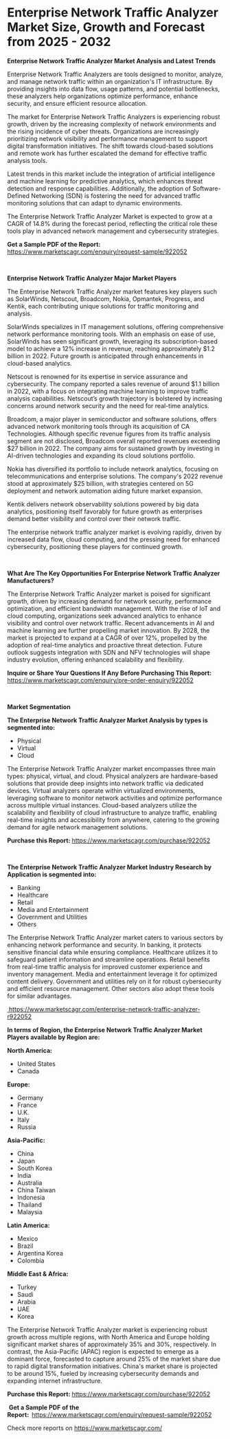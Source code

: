 <p><h1>Enterprise Network Traffic Analyzer Market Size, Growth and Forecast from 2025 - 2032</h1></p><p><strong>Enterprise Network Traffic Analyzer Market Analysis and Latest Trends</strong></p>
<p><p>Enterprise Network Traffic Analyzers are tools designed to monitor, analyze, and manage network traffic within an organization's IT infrastructure. By providing insights into data flow, usage patterns, and potential bottlenecks, these analyzers help organizations optimize performance, enhance security, and ensure efficient resource allocation.</p><p>The market for Enterprise Network Traffic Analyzers is experiencing robust growth, driven by the increasing complexity of network environments and the rising incidence of cyber threats. Organizations are increasingly prioritizing network visibility and performance management to support digital transformation initiatives. The shift towards cloud-based solutions and remote work has further escalated the demand for effective traffic analysis tools.</p><p>Latest trends in this market include the integration of artificial intelligence and machine learning for predictive analytics, which enhances threat detection and response capabilities. Additionally, the adoption of Software-Defined Networking (SDN) is fostering the need for advanced traffic monitoring solutions that can adapt to dynamic environments. </p><p>The Enterprise Network Traffic Analyzer Market is expected to grow at a CAGR of 14.8% during the forecast period, reflecting the critical role these tools play in advanced network management and cybersecurity strategies.</p></p>
<p><strong>Get a Sample PDF of the Report:&nbsp;</strong> <a href="https://www.marketscagr.com/enquiry/request-sample/922052?utm_campaign=2471&utm_medium=2&utm_source=Github&utm_content=ia&utm_term=07032025&utm_id=enterprise-network-traffic-analyzer">https://www.marketscagr.com/enquiry/request-sample/922052</a></p>
<p>&nbsp;</p>
<p><strong>Enterprise Network Traffic Analyzer Major Market Players</strong></p>
<p><p>The Enterprise Network Traffic Analyzer market features key players such as SolarWinds, Netscout, Broadcom, Nokia, Opmantek, Progress, and Kentik, each contributing unique solutions for traffic monitoring and analysis. </p><p>SolarWinds specializes in IT management solutions, offering comprehensive network performance monitoring tools. With an emphasis on ease of use, SolarWinds has seen significant growth, leveraging its subscription-based model to achieve a 12% increase in revenue, reaching approximately $1.2 billion in 2022. Future growth is anticipated through enhancements in cloud-based analytics.</p><p>Netscout is renowned for its expertise in service assurance and cybersecurity. The company reported a sales revenue of around $1.1 billion in 2022, with a focus on integrating machine learning to improve traffic analysis capabilities. Netscout’s growth trajectory is bolstered by increasing concerns around network security and the need for real-time analytics.</p><p>Broadcom, a major player in semiconductor and software solutions, offers advanced network monitoring tools through its acquisition of CA Technologies. Although specific revenue figures from its traffic analysis segment are not disclosed, Broadcom overall reported revenues exceeding $27 billion in 2022. The company aims for sustained growth by investing in AI-driven technologies and expanding its cloud solutions portfolio.</p><p>Nokia has diversified its portfolio to include network analytics, focusing on telecommunications and enterprise solutions. The company's 2022 revenue stood at approximately $25 billion, with strategies centered on 5G deployment and network automation aiding future market expansion.</p><p>Kentik delivers network observability solutions powered by big data analytics, positioning itself favorably for future growth as enterprises demand better visibility and control over their network traffic. </p><p>The enterprise network traffic analyzer market is evolving rapidly, driven by increased data flow, cloud computing, and the pressing need for enhanced cybersecurity, positioning these players for continued growth.</p></p>
<p>&nbsp;</p>
<p><strong>What Are The Key Opportunities For Enterprise Network Traffic Analyzer Manufacturers?</strong></p>
<p><p>The Enterprise Network Traffic Analyzer market is poised for significant growth, driven by increasing demand for network security, performance optimization, and efficient bandwidth management. With the rise of IoT and cloud computing, organizations seek advanced analytics to enhance visibility and control over network traffic. Recent advancements in AI and machine learning are further propelling market innovation. By 2028, the market is projected to expand at a CAGR of over 12%, propelled by the adoption of real-time analytics and proactive threat detection. Future outlook suggests integration with SDN and NFV technologies will shape industry evolution, offering enhanced scalability and flexibility.</p></p>
<p><strong>Inquire or Share Your Questions If Any Before Purchasing This Report:</strong> <a href="https://www.marketscagr.com/enquiry/pre-order-enquiry/922052?utm_campaign=2471&utm_medium=2&utm_source=Github&utm_content=ia&utm_term=07032025&utm_id=enterprise-network-traffic-analyzer">https://www.marketscagr.com/enquiry/pre-order-enquiry/922052</a></p>
<p>&nbsp;</p>
<p><strong>Market Segmentation</strong></p>
<p><strong>The Enterprise Network Traffic Analyzer Market Analysis by types is segmented into:</strong></p>
<p><ul><li>Physical</li><li>Virtual</li><li>Cloud</li></ul></p>
<p><p>The Enterprise Network Traffic Analyzer market encompasses three main types: physical, virtual, and cloud. Physical analyzers are hardware-based solutions that provide deep insights into network traffic via dedicated devices. Virtual analyzers operate within virtualized environments, leveraging software to monitor network activities and optimize performance across multiple virtual instances. Cloud-based analyzers utilize the scalability and flexibility of cloud infrastructure to analyze traffic, enabling real-time insights and accessibility from anywhere, catering to the growing demand for agile network management solutions.</p></p>
<p><strong>Purchase this Report:&nbsp;</strong><a href="https://www.marketscagr.com/purchase/922052?utm_campaign=2471&utm_medium=2&utm_source=Github&utm_content=ia&utm_term=07032025&utm_id=enterprise-network-traffic-analyzer">https://www.marketscagr.com/purchase/922052</a></p>
<p>&nbsp;</p>
<p><strong>The Enterprise Network Traffic Analyzer Market Industry Research by Application is segmented into:</strong></p>
<p><ul><li>Banking</li><li>Healthcare</li><li>Retail</li><li>Media and Entertainment</li><li>Government and Utilities</li><li>Others</li></ul></p>
<p><p>The Enterprise Network Traffic Analyzer market caters to various sectors by enhancing network performance and security. In banking, it protects sensitive financial data while ensuring compliance. Healthcare utilizes it to safeguard patient information and streamline operations. Retail benefits from real-time traffic analysis for improved customer experience and inventory management. Media and entertainment leverage it for optimized content delivery. Government and utilities rely on it for robust cybersecurity and efficient resource management. Other sectors also adopt these tools for similar advantages.</p></p>
<p><a href="https://www.marketscagr.com/enterprise-network-traffic-analyzer-r922052?utm_campaign=2471&utm_medium=2&utm_source=Github&utm_content=ia&utm_term=07032025&utm_id=enterprise-network-traffic-analyzer">&nbsp;https://www.marketscagr.com/enterprise-network-traffic-analyzer-r922052</a></p>
<p><strong>In terms of Region, the Enterprise Network Traffic Analyzer Market Players available by Region are:</strong></p>
<p>
    <p> <strong> North America: </strong>
        <ul>
            <li>United States</li>
            <li>Canada</li>
        </ul>
        </p> 
    <p> <strong> Europe: </strong>
        <ul>
            <li>Germany</li>
            <li>France</li>
            <li>U.K.</li>
            <li>Italy</li>
            <li>Russia</li>
        </ul>
        </p> 
    <p> <strong> Asia-Pacific: </strong>
        <ul>
            <li>China</li>
            <li>Japan</li>
            <li>South Korea</li>
            <li>India</li>
            <li>Australia</li>
            <li>China Taiwan</li>
            <li>Indonesia</li>
            <li>Thailand</li>
            <li>Malaysia</li>
        </ul>
        </p> 
    <p> <strong> Latin America: </strong>
        <ul>
            <li>Mexico</li>
            <li>Brazil</li>
            <li>Argentina Korea</li>
            <li>Colombia</li>
        </ul>
        </p> 
    <p> <strong> Middle East & Africa: </strong>
        <ul>
            <li>Turkey</li>
            <li>Saudi</li>
            <li>Arabia</li>
            <li>UAE</li>
            <li>Korea</li>
        </ul>
    </p>
    </p>
<p><p>The Enterprise Network Traffic Analyzer market is experiencing robust growth across multiple regions, with North America and Europe holding significant market shares of approximately 35% and 30%, respectively. In contrast, the Asia-Pacific (APAC) region is expected to emerge as a dominant force, forecasted to capture around 25% of the market share due to rapid digital transformation initiatives. China's market share is projected to be around 15%, fueled by increasing cybersecurity demands and expanding internet infrastructure.</p></p>
<p><strong>Purchase this Report: </strong><a href="https://www.marketscagr.com/purchase/922052?utm_campaign=2471&utm_medium=2&utm_source=Github&utm_content=ia&utm_term=07032025&utm_id=enterprise-network-traffic-analyzer">https://www.marketscagr.com/purchase/922052</a></p>
<p>&nbsp;<strong>Get a Sample PDF of the Report:&nbsp;&nbsp;</strong><a href="https://www.marketscagr.com/enquiry/request-sample/922052?utm_campaign=2471&utm_medium=2&utm_source=Github&utm_content=ia&utm_term=07032025&utm_id=enterprise-network-traffic-analyzer">https://www.marketscagr.com/enquiry/request-sample/922052</a></p>
<p><strong></strong></p>
<p>Check more reports on <a href="https://www.marketscagr.com/?utm_campaign=2471&utm_medium=2&utm_source=Github&utm_content=ia&utm_term=07032025&utm_id=enterprise-network-traffic-analyzer">https://www.marketscagr.com/</a></p>